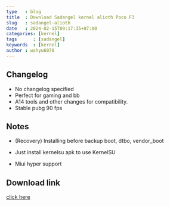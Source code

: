 ```yaml
---
type   : blog
title  : Download Sadangel kernel alioth Poco F3
slug   : sadangel-alioth
date   : 2024-02-15T09:17:35+07:00
categories: [kernel]
tags      : [sadangel]
keywords  : [kernel]
author : wahyu6070
---
```


## Changelog

- No changelog specified
- Perfect for gaming and bb
- A14 tools and other changes for compatibility.
- Stable pubg 90 fps

## Notes
- (Recovery) Installing before backup boot, dtbo, vendor_boot

- Just install kernelsu apk to use KernelSU
- Miui hyper support


## Download link

[click here](https://t.me/sadangelKernel/2762)
